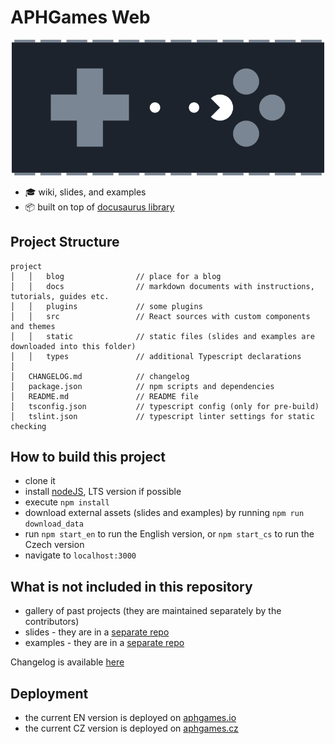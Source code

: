 # APHGames Web

<p align="center">
    <img alt="APHGames" src="./logo.png" width="500">
</p>

- 🎓 wiki, slides, and examples
- 📦 built on top of [docusaurus library](https://docusaurus.io/)


## Project Structure

```
project
│   │   blog                // place for a blog
│   │   docs                // markdown documents with instructions, tutorials, guides etc.
│   │   plugins             // some plugins
│   │   src                 // React sources with custom components and themes
│   │   static              // static files (slides and examples are downloaded into this folder) 
│   │   types               // additional Typescript declarations
│
│   CHANGELOG.md            // changelog
│   package.json            // npm scripts and dependencies
│   README.md               // README file
│   tsconfig.json           // typescript config (only for pre-build)
│   tslint.json             // typescript linter settings for static checking
```

## How to build this project
- clone it
- install [nodeJS](https://nodejs.org/en/download/), LTS version if possible 
- execute `npm install`
- download external assets (slides and examples) by running `npm run download_data`
- run `npm start_en` to run the English version, or `npm start_cs` to run the Czech version
- navigate to `localhost:3000`

## What is not included in this repository
- gallery of past projects (they are maintained separately by the contributors)
- slides - they are in a [separate repo](https://github.com/APHGames/slides)
- examples - they are in a [separate repo](https://github.com/APHGames/examples)


Changelog is available [here](./CHANGELOG.md)

## Deployment

- the current EN version is deployed on [aphgames.io](https://aphgames.io)
- the current CZ version is deployed on [aphgames.cz](https://aphgames.cz)